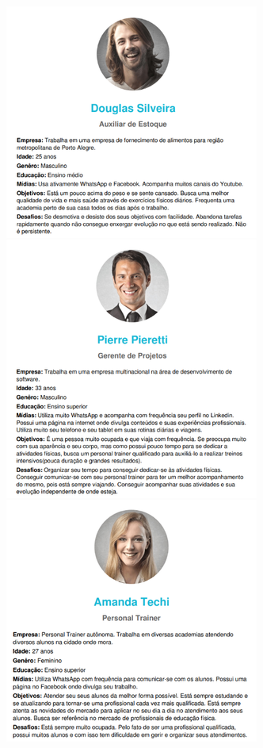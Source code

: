 ![Persona - 1](.gitbook/assets/persona1.PNG)
![Persona - 2](.gitbook/assets/Persona2.png)
![Persona - 3](.gitbook/assets/Persona3.png)
